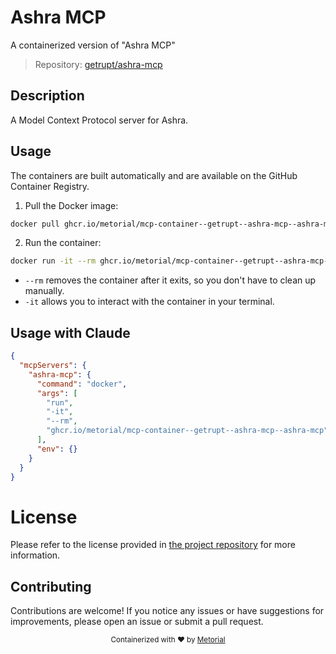 
# Ashra MCP

A containerized version of "Ashra MCP"

> Repository: [getrupt/ashra-mcp](https://github.com/getrupt/ashra-mcp)

## Description

A Model Context Protocol server for Ashra.


## Usage

The containers are built automatically and are available on the GitHub Container Registry.

1. Pull the Docker image:

```bash
docker pull ghcr.io/metorial/mcp-container--getrupt--ashra-mcp--ashra-mcp
```

2. Run the container:

```bash
docker run -it --rm ghcr.io/metorial/mcp-container--getrupt--ashra-mcp--ashra-mcp 
```

- `--rm` removes the container after it exits, so you don't have to clean up manually.
- `-it` allows you to interact with the container in your terminal.



## Usage with Claude

```json
{
  "mcpServers": {
    "ashra-mcp": {
      "command": "docker",
      "args": [
        "run",
        "-it",
        "--rm",
        "ghcr.io/metorial/mcp-container--getrupt--ashra-mcp--ashra-mcp"
      ],
      "env": {}
    }
  }
}
```

# License

Please refer to the license provided in [the project repository](https://github.com/getrupt/ashra-mcp) for more information.

## Contributing

Contributions are welcome! If you notice any issues or have suggestions for improvements, please open an issue or submit a pull request.

<div align="center">
  <sub>Containerized with ❤️ by <a href="https://metorial.com">Metorial</a></sub>
</div>
  